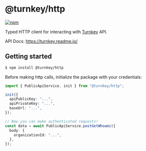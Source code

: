 # @turnkey/http

[![npm](https://img.shields.io/npm/v/@turnkey/http?color=%234C48FF)](https://www.npmjs.com/package/@turnkey/http)

Typed HTTP client for interacting with [Turnkey](https://turnkey.io) API.

API Docs: https://turnkey.readme.io/

## Getting started

```bash
$ npm install @turnkey/http
```

Before making http calls, initialize the package with your credentials:

```typescript
import { PublicApiService, init } from "@turnkey/http";

init({
  apiPublicKey: "...",
  apiPrivateKey: "...",
  baseUrl: "...",
});

// Now you can make authenticated requests!
const data = await PublicApiService.postGetWhoami({
  body: {
    organizationId: "...",
  },
});
```
